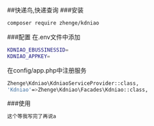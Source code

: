 ##快递鸟,快递查询
###安装
```sh
composer require zhenge/kdniao
```
###配置
在.env文件中添加
```sh
KDNIAO_EBUSSINESSID=
KDNIAO_APPKEY=
```
在config/app.php中注册服务
```sh
Zhenge\Kdniao\KdniaoServiceProvider::class,
'Kdniao'=>Zhenge\Kdniao\Facades\Kdniao::class,
```
###使用
```sh
这个等我写完了再说a
```
```sh